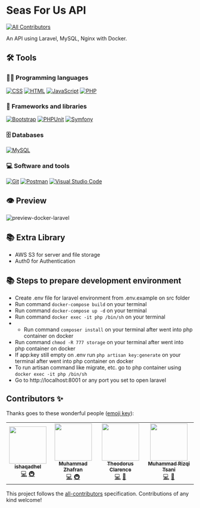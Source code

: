 # Seas For Us API
<!-- ALL-CONTRIBUTORS-BADGE:START - Do not remove or modify this section -->
[![All Contributors](https://img.shields.io/badge/all_contributors-4-orange.svg?style=flat-square)](#contributors-)
<!-- ALL-CONTRIBUTORS-BADGE:END -->

An API using Laravel, MySQL, Nginx with Docker.

## 🛠️ Tools

### 👨‍💻 Programming languages

<p>
    <a href="https://github.com/search?q=user%3Aishaqadhel+language%3Acss"><img alt="CSS" src="https://img.shields.io/badge/CSS-1572B6.svg?logo=css3&logoColor=white"></a>
    <a href="https://github.com/search?q=user%3Aishaqadhel+language%3Ahtml"><img alt="HTML" src="https://img.shields.io/badge/HTML-E34F26.svg?logo=html5&logoColor=white"></a>
    <a href="https://github.com/search?q=user%3Aishaqadhel+language%3Ajavascript"><img alt="JavaScript" src="https://img.shields.io/badge/JavaScript-F7DF1E.svg?logo=javascript&logoColor=black"></a>
    <a href="https://github.com/search?q=user%3Aishaqadhel+language%3Aphp"><img alt="PHP" src="https://img.shields.io/badge/PHP-777BB4.svg?logo=php&logoColor=white"></a>
</p>

### 🧰 Frameworks and libraries

<p>
    <a href="#"><img alt="Bootstrap" src="https://img.shields.io/badge/Bootstrap-7952B3.svg?logo=bootstrap&logoColor=white"></a>
    <a href="#"><img alt="PHPUnit" src="https://img.shields.io/badge/PHPUnit-366488.svg?logo=jekyll&logoColor=white"></a>
    <a href="#"><img alt="Symfony" src="https://img.shields.io/badge/Symfony-111111.svg?logo=symfony&logoColor=white"></a>
</p>

### 🗄️ Databases

<p>
    <a href="#"><img alt="MySQL" src="https://img.shields.io/badge/MySQL-00f.svg?logo=mysql&logoColor=white"></a>
</p>

### 💻 Software and tools

<p>
    <a href="#"><img alt="Git" src="https://img.shields.io/badge/Git-F05033.svg?logo=git&logoColor=white"></a>
    <a href="#"><img alt="Postman" src="https://img.shields.io/badge/Postman-FF6C37?logo=postman&logoColor=white"></a>
    <a href="#"><img alt="Visual Studio Code" src="https://img.shields.io/badge/Visual%20Studio%20Code-0078d7.svg?logo=visual-studio-code&logoColor=white"></a>
</p>

## 👁️ Preview

![preview-docker-laravel](https://user-images.githubusercontent.com/49280352/131224609-401fcd2b-a815-49f2-8164-b6d9b77df87c.gif)

## 📚 Extra Library
- AWS S3 for server and file storage
- Auth0 for Authentication

## 📚 Steps to prepare development environment

- Create .env file for laravel environment from .env.example on src folder
- Run command ```docker-compose build``` on your terminal
- Run command ```docker-compose up -d``` on your terminal
- Run command ```docker exec -it php /bin/sh``` on your terminal
- - Run command ```composer install``` on your terminal after went into php container on docker
- Run command ```chmod -R 777 storage``` on your terminal after went into php container on docker
- If app:key still empty on .env run ```php artisan key:generate``` on your terminal after went into php container on docker
- To run artisan command like migrate, etc. go to php container using ```docker exec -it php /bin/sh```
- Go to http://localhost:8001 or any port you set to open laravel

## Contributors ✨

Thanks goes to these wonderful people ([emoji key](https://allcontributors.org/docs/en/emoji-key)):

<!-- ALL-CONTRIBUTORS-LIST:START - Do not remove or modify this section -->
<!-- prettier-ignore-start -->
<!-- markdownlint-disable -->
<table>
  <tr>
    <td align="center"><a href="https://ishaqadhel.com"><img src="https://avatars.githubusercontent.com/u/49280352?v=4?s=100" width="100px;" alt=""/><br /><sub><b>ishaqadhel</b></sub></a><br /><a href="https://github.com/ishaqadhel/seasforus-api/commits?author=ishaqadhel" title="Code">💻</a> <a href="#infra-ishaqadhel" title="Infrastructure (Hosting, Build-Tools, etc)">🚇</a></td>
    <td align="center"><a href="https://github.com/franszhafran"><img src="https://avatars.githubusercontent.com/u/49693862?v=4?s=100" width="100px;" alt=""/><br /><sub><b>Muhammad Zhafran</b></sub></a><br /><a href="https://github.com/ishaqadhel/seasforus-api/commits?author=franszhafran" title="Code">💻</a> <a href="#infra-franszhafran" title="Infrastructure (Hosting, Build-Tools, etc)">🚇</a></td>
    <td align="center"><a href="https://theodorusclarence.com"><img src="https://avatars.githubusercontent.com/u/55318172?v=4?s=100" width="100px;" alt=""/><br /><sub><b>Theodorus Clarence</b></sub></a><br /><a href="https://github.com/ishaqadhel/seasforus-api/commits?author=theodorusclarence" title="Code">💻</a> <a href="#design-theodorusclarence" title="Design">🎨</a></td>
    <td align="center"><a href="https://github.com/rizqitsani"><img src="https://avatars.githubusercontent.com/u/68275535?v=4?s=100" width="100px;" alt=""/><br /><sub><b>Muhammad Rizqi Tsani</b></sub></a><br /><a href="https://github.com/ishaqadhel/seasforus-api/commits?author=rizqitsani" title="Code">💻</a> <a href="#design-rizqitsani" title="Design">🎨</a></td>
  </tr>
</table>

<!-- markdownlint-restore -->
<!-- prettier-ignore-end -->

<!-- ALL-CONTRIBUTORS-LIST:END -->

This project follows the [all-contributors](https://github.com/all-contributors/all-contributors) specification. Contributions of any kind welcome!
